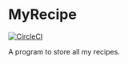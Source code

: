 # MyRecipe

[![CircleCI](https://circleci.com/gh/VickieEB/MyRecipe.svg?style=shield&circle-token=e504ef769d5faaf5f80d67e1a8bcb07fe29b2e3a)](https://circleci.com/gh/VickieEB/MyRecipe)

A program to store all my recipes.
